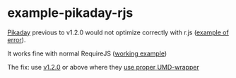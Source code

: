 example-pikaday-rjs
===================

[Pikaday](https://github.com/dbushell/Pikaday) previous to v1.2.0 would not optimize correctly with r.js ([example of error](http://maxbeatty.com/example-pikaday-rjs/requirejs.html)).

It works fine with normal RequireJS ([working example](http://maxbeatty.com/example-pikaday-rjs/requirejs.html))

The fix: use [v1.2.0](https://github.com/dbushell/Pikaday/releases/tag/1.2.0) or above where they [use proper UMD-wrapper](https://github.com/dbushell/Pikaday/commit/7be03e8bfbf01b87687d584e7a1cd97cb41febe0)

